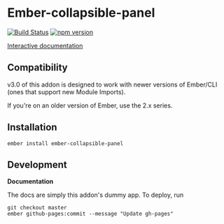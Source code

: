 # Ember-collapsible-panel

[![Build
Status](https://travis-ci.org/tedconf/ember-collapsible-panel.svg?branch=master)](https://travis-ci.org/tedconf/ember-collapsible-panel)
[![npm
version](https://badge.fury.io/js/ember-collapsible-panel.svg)](http://badge.fury.io/js/ember-collapsible-panel)
<!--[![Ember Observer-->
<!--Score](http://emberobserver.com/badges/ember-collapsible-panel.svg)](http://emberobserver.com/addons/ember-collapsible-panel)-->

[Interactive documentation](http://tedconf.github.io/ember-collapsible-panel/)


## Compatibility

v3.0 of this addon is designed to work with newer versions of Ember/CLI (ones that support new Module Imports).

If you're on an older version of Ember, use the 2.x series.

## Installation

```
ember install ember-collapsible-panel
```

## Development

**Documentation**

The docs are simply this addon's dummy app. To deploy, run

```
git checkout master
ember github-pages:commit --message "Update gh-pages"
```

